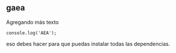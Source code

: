 ## gaea

Agregando más texto

```
console.log('AEA');
```

eso debes hacer para que puedas instalar todas las dependencias.
